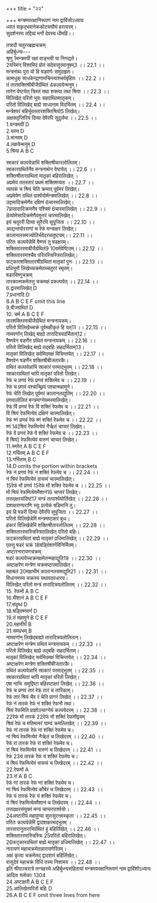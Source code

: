 +++
title = "२२"

+++
मन्त्रमयरक्षानिरूपणं नाम द्वाविंसोऽध्यायः  
ध्यातं सकृद्भवानेककोट्यघौघं हरत्यरम्।  
सुदर्शनस्य तद्दिव्यं भर्गो देवस्य धीमहि।।  
  
तत्रादौ चतुररब्रह्मचक्रम्  
अहिर्बुध्न्यः---  
श्रृणु 1मन्त्रमयीं रक्षां वाङ्भयी या निगद्यते।  
2यस्मिन् विश्वमिदं प्रोतं सदेवासुरमानुषम्3 ।। 22.1 ।।  
मन्त्रनाथः पुरा यो हि षड्वर्णः समुदाहृतः।  
कामधुक् साधकेन्द्राणामचिन्त्याश्चर्यबृंहितः ।। 22.2 ।।  
तं तारशक्तिश्रीबीजैर्ग्रथितं 4कल्पयेन्मनुम्।  
तारेण वेष्टयेत् त्रिस्तं तथा शक्त्या तथा श्रिया ।। 22.3 ।।  
विलिखेत् परितो भूयः सहग्रथितमातृकम्।  
परितो विलिखेद् बाह्ये साध्यनाम विदर्भितम् ।। 22.4 ।।  
मन्त्रेश्वरं बहिर्भूयस्तारशक्तिश्रियो5 लिखेत्।  
अक्षक्लृप्तिरियं दिव्या देवैरपि सुदुर्लभा ।। 22.5 ।।  
1.यन्त्रमयीं D  
2.यस्य D  
3.मानवम् D  
4.लक्षयेन्मनुम् D  
5.श्रिया A B C  
  
स्राकारं कल्पयेन्नाभिं शक्तिश्रीकारलोलितम्।  
स्राकारग्रथितेनैव मन्त्रनाथेन वेष्टयेत् ।। 22.6 ।।  
शक्तिश्रीतारग्रथितां मातृकां बहिरालिखेत् ।  
अप्रमेयं ततस्तारं प्रथमं शक्तिमप्यतः ।। 22.7 ।।  
व्यापकं च श्रियं चेति क्रमात् पूर्वमरं लिखेत्।  
अप्रमेयेण ग्रथितं पार्श्वयोर्मन्त्रमालिखेत् ।। 22.8 ।।  
उद्दामादिक्रमेणैव दक्षिणं 6चारमालिखेत्।  
7प्रासादादिक्रमणैव पश्चिमं 6चारमालिखेत् ।। 22.9 ।।  
8व्योमेसादिक्रमेणैवमुत्तरं चारमालिखेत्।  
इयं चतुररी दिव्या सुरैरपि सुपूजिता ।। 22.10 ।।  
आद्यन्तयोरराणां च रेफं मन्त्राक्षरं लिखेत्।  
कालानलसमज्योतिर्भवेदरचतुष्टयम्।। 22.11 ।।  
परितः कल्पयेन्नेमिं वैष्णवं तु षडक्षरम्।  
शक्तिताररमाबीजैर्ग्रथितं9 10वर्मवेष्टितम्।। 22.12 ।।  
शक्तिताररमाश्चैव परितस्त्रिस्त्रिरालिखेत्।  
फट्कारशक्तितारश्रीग्रथितां मातृकां पुनः ।। 22.13 ।।  
प्रधिभूमौ लिखेच्चक्रमेतच्चतुररं स्मृतम्।  
षडरविष्णुचक्रम्  
तारकात्मकमेतत्तु चक्रमक्षं प्रकल्पयेत् ।। 22.14 ।।  
6.द्वारमालिखेत् D  
7.प्रधानादि D  
8.A B C E F omit this line  
9.बीजग्रथितं D  
10. चर्म A B C E F  
तारशक्तिरमाबीजैर्ग्रथितं मन्त्रनायकम्।  
परितो विलिखेच्चक्रं पूर्वमक्षीकृतं हि यत्11 ।। 22.15 ।।  
नामवर्णान् लिखेद् बाह्यो तारादित्रयदर्भितान्12।  
वैष्णवेन षडर्णेन ग्रथितं मन्त्रनायकम् ।। 22.16 ।।  
परितो विलिखेद् बाह्ये तद्बहिः सहदर्भिताम्13।  
मातृकां विलिखेत् सर्वमिदमक्षं विचिन्तयेत् ।। 22.17 ।।  
वैष्णवेन षडर्णेन शक्तिश्रीबीजतारकैः।  
ग्रथितं कल्पयेन्नाभिं स्राकारं परमाद्भुतम् ।। 22.18 ।।  
स्राकारग्रथितां चापि मातृकां परितो लिखेत्।  
रेफं च प्रणवं रेफं प्रणवं शक्तिमेव च ।। 22.19 ।।  
रेफं च प्रणवं पश्चाच्छ्रियं पश्चान्महामुने।  
रेफं चेति लिखेत् पूर्वमरं कालानलद्युतिम् ।। 22.20 ।।  
प्रणवालोलितं मन्त्रमाग्नेयमरमालिखेत्।  
रेफं विं प्रणवं रेफं विं शक्तिं रेफमेव च ।। 22.21 ।।  
विं श्रियं रेफमित्येवं दक्षिणं चारमालिखेत्।  
रेफं ष्णं प्रणवं रेफं ष्णं शक्तिं रेफमेव च ।। 22.22 ।।  
ष्णं 14[श्रियं रेफमित्येवं नैर्ऋतं चाप्यरं लिखेत्।  
रेफं वें प्रणवं रेफं वें शक्तिं रेफमेव च ।। 22.23 ।।  
वें श्रियं] रेफमित्येवं वारुणं चाप्यरं लिखेत्।  
11.स्मरेत् A B C E F  
12.गर्भितम् A B C E F  
13.गर्भिताम् B C  
14.D omits the portion within brackets  
रेफं नं प्रणवं रेफं नं शक्तिं रेफमेव च ।। 22.24 ।।  
नं श्रियं रेफमित्येवं वायव्यं चारमालिखेत्।  
15रेफं मों प्रणवं 15रेफं मों शक्तिं रेफमेव च ।। 22.25 ।।  
मों श्रियं रेफमित्येवमैशानं16 चाप्यरं लिखेत्।  
तत्तदक्षरसंदिष्टं17 मन्त्रं तत्पार्श्वयोर्लिखेत् ।। 22.26 ।।  
दशाक्षराण्यराणि स्युः प्रत्येकं षडिमानि तु।  
इयं हि षडरी दिव्या देवैरपि सुपूजिता ।। 22.27 ।।  
परितो विलिखेन्नेमिं मन्त्रमष्टाक्षरं बुधः।  
हंकारं विलिखेन्नेमिं शक्तिश्रीतारलोलितम् ।। 22.28 ।।  
शक्तिताररमास्त्रिस्त्रिरालिखेत् परितो बहिः।  
फट्कारग्रथितां बाह्ये मातृकां प्रधिमालिखेत् ।। 22.29 ।।  
एतत्तु षडरं चक्रं 18षड्विंशार्णविनिर्मितम्।  
अष्टारनारायणचक्रम्  
षडरं कल्पयेच्चक्रमक्षमेतन्महाद्युति19 ।। 22.30 ।।  
अष्टाक्षरेण मन्त्रेण चक्रमष्टारमालिखेत्।  
महाबलं 20महाभीमं कालानलसमद्युति21 ।। 22.31 ।।  
विधानमस्य चक्रस्य यथावदवधारय।  
विलिखेत् परितो मन्त्रं तारादित्रयलोलितम् ।। 22.32 ।।  
15. रेफमों A B C  
16.मीशानं A B C E F  
17.संदृब्धं D  
18.षड्विष्णवर्ण D  
19.तं महामुने B C E F  
20.महावीर्यं B  
21.समप्रभम् B  
नामवर्णान् लिखेद्बाह्यो तारादित्रयलोलितान्।  
अष्टाक्षरेण मन्त्रेण ग्रथितं मन्त्रनायकम् ।। 22.33 ।।  
परितो विलिखेद् बाह्ये तद्बहिः सहदर्भिताम्।  
मातृकां विलिखेत् सर्वमिदमक्षं विचिन्तयेत् ।। 22.34 ।।  
अष्टाक्षरेण मन्त्रेण शक्तिश्रीबीजतारकैः।  
ग्रथितं कल्पयेन्नाभिं स्राकारं परमाद्भुतम् ।। 22.35 ।।  
स्राकारग्रथितां चापि मातृकां परितो लिखेत्।  
एषा नाभिः समुद्दिष्टा बहिरष्टाक्षरं लिखेत् ।। 22.36 ।।  
रेफं च प्रणवं तारं रेफं तारं च तारिकाम्।  
रेफं तारं श्रियं चैव रं चेति प्रागरं लिखेत् ।। 22.37 ।।  
रेफं नं तारकं रेफं नं शक्तिं रेफनौ तथा।  
श्रियं रेफमिति प्राज्ञोऽप्याग्नेयं कल्पयेदरम् ।। 22.38 ।।  
22रेफं मों तारकं 22रेफं मों शक्तिं रेफमोंद्वयम्  
श्रियं रेफं च मतिमानरं याम्यं क्रमल्लिखेत् ।। 22.39 ।।  
रेफं नां तारकं रेफं नां शक्तिं रेफमेव च।  
नां श्रियं रेफमित्येवं नैर्ऋतं च लिखेदरम् ।। 22.40 ।।  
रेफं रां तारकं रेफं रां शक्तिं रेफमेव च।  
रां श्रियं रेफमित्येवं वारुणं च लिखेदरम् ।। 22.41 ।।  
रेफं 23यं तारकं रेफं यं शक्तिं रेफमेव च।  
यं श्रियं रेफमित्येवं वायव्यं च लिखेदरम् ।। 22.42 ।।  
22.रेफमों A  
23.रां A B C  
रेफं णां तारकं रेफं णां शक्तिं रेफमेव च।  
णां श्रियं रेफमित्येवं कौबेरं च लिखेदरम् ।। 22.43 ।।  
रेफं यं तारकं रेफं यं शक्तिं रेफमेव च।  
यं श्रियं रेफमित्येवमैशानं च लिखेदरम् ।। 22.44 ।।  
तत्तदक्षरसंयुक्तं मन्त्रं चाप्यरपार्श्वयोः।  
24अष्टारीयं महापुण्या सुरासुरनमस्कृता ।। 22.45 ।।  
परितः कल्पयेन्नेमिं द्वादशाक्षरमद्भुतम् ।  
तारतारानुताराभिर्ग्रथितं हुं बहिर्लिखेत् ।। 22.46 ।।  
शक्तिताररमास्त्रिस्त्रिः 25परितो बहिरालिखेत्।  
26फट्कारग्रथितां बाह्ये मातृकां प्रधिमालिखेत् ।। 22.47 ।।  
नारायणं महाचक्रमेतन्नारायणेरितम्।  
अक्षं कृत्वा चक्रमेतद् द्वादशारं बहिर्लिखेत्।  
वासुदेवं महाचक्रं विधिं तस्य निशामय ।। 22.48 ।।  
इति श्रीपाञ्चरात्रे तन्त्रहस्ये अहिर्बुध्न्यसंहितायां मन्त्रमयरक्षानिरूपणं नाम द्वाविंशोऽध्यायः  
आदितः श्लोकाः 1304  
24.अष्टाक्षरी A B C E F  
25.आलिखेत्परितो बहिः D  
26.A B C E F omit three lines from here